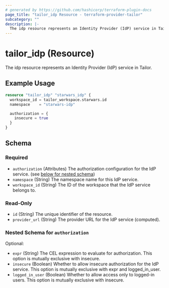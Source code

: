 ```yaml
---
# generated by https://github.com/hashicorp/terraform-plugin-docs
page_title: "tailor_idp Resource - terraform-provider-tailor"
subcategory: ""
description: |-
  The idp resource represents an Identity Provider (IdP) service in Tailor.
---
```


# tailor_idp (Resource)

The idp resource represents an Identity Provider (IdP) service in Tailor.

## Example Usage

```terraform
resource "tailor_idp" "starwars_idp" {
  workspace_id = tailor_workspace.starwars.id
  namespace    = "starwars-idp"

  authorization = {
    insecure = true
  }
}
```

<!-- schema generated by tfplugindocs -->
## Schema

### Required

- `authorization` (Attributes) The authorization configuration for the IdP service. (see [below for nested schema](#nestedatt--authorization))
- `namespace` (String) The namespace name for this IdP service.
- `workspace_id` (String) The ID of the workspace that the IdP service belongs to.

### Read-Only

- `id` (String) The unique identifier of the resource.
- `provider_url` (String) The provider URL for the IdP service (computed).

<a id="nestedatt--authorization"></a>
### Nested Schema for `authorization`

Optional:

- `expr` (String) The CEL expression to evaluate for authorization. This option is mutually exclusive with insecure.
- `insecure` (Boolean) Whether to allow insecure authorization for the IdP service. This option is mutually exclusive with expr and logged_in_user.
- `logged_in_user` (Boolean) Whether to allow access only to logged-in users. This option is mutually exclusive with insecure.

